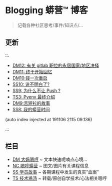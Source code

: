 # Blogging 蟒营™ 博客
> 记载各种社区思考/事件/知识点/...

## 更新

::.

- [ DM12: 有关 gitlab 职位的永居国家/地区决择](DM/191106-gitlab-5555.md)
- [ DM11: 终于开始回忆](DM/191022-pycon19nn.md)
- [ DM10:叕一次重启](DM/191012-rerestart.md)
- [ SS10: 说不明白了?](SS/190924-SS10-cannot-make-it-clear.md)
- [ SS9: 为什么不让 Push ?](SS/190920-why-cant-push.md)
- [ TS3: Pyenv 最终介绍](TS/190919-pyenv-finally-intro.md)
- [ DM9:苦短衫的故事](DM/190914-teestory.md)
- [ SS8: 我的蟒营时间](SS/190914-jy-time-story.md)

(auto index injected at 191106 2115 09.136) 

.::



## 栏目

- [DM 大妈嗯哼](DM/) ~ 文本快速呢喃点心境...
- [NC 嗯哼蟒营](NC/) ~ 图文/图片有关课程信息
- [SS 学员故事](SS/) ~ 各期课程中发生的真实"血案"
- [TS 技术鳮汤](TS/) ~ 转载/原创自学技术/心法相关嗯哼

